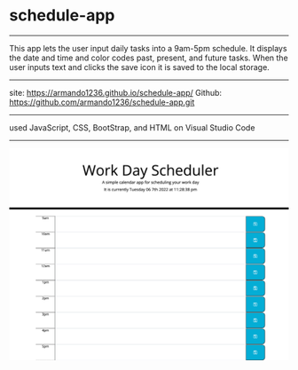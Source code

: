 # schedule-app
***
This app lets the user input daily tasks into a 9am-5pm schedule. It displays the date and time and color codes past, present, and future tasks. When the user inputs text and clicks the save icon it is saved to the local storage. 
***
site: https://armando1236.github.io/schedule-app/
Github: https://github.com/armando1236/schedule-app.git
***
used JavaScript, CSS, BootStrap, and HTML on Visual Studio Code
***
![image](./Assets/images/screenshot.png)

